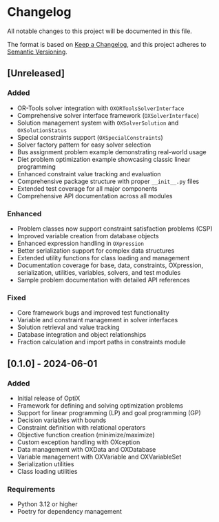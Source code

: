 # Changelog

All notable changes to this project will be documented in this file.

The format is based on [Keep a Changelog](https://keepachangelog.com/en/1.0.0/),
and this project adheres to [Semantic Versioning](https://semver.org/spec/v2.0.0.html).

## [Unreleased]

### Added
- OR-Tools solver integration with `OXORToolsSolverInterface`
- Comprehensive solver interface framework (`OXSolverInterface`)
- Solution management system with `OXSolverSolution` and `OXSolutionStatus`
- Special constraints support (`OXSpecialConstraints`)
- Solver factory pattern for easy solver selection
- Bus assignment problem example demonstrating real-world usage
- Diet problem optimization example showcasing classic linear programming
- Enhanced constraint value tracking and evaluation
- Comprehensive package structure with proper `__init__.py` files
- Extended test coverage for all major components
- Comprehensive API documentation across all modules

### Enhanced
- Problem classes now support constraint satisfaction problems (CSP)
- Improved variable creation from database objects
- Enhanced expression handling in `OXpression`
- Better serialization support for complex data structures
- Extended utility functions for class loading and management
- Documentation coverage for base, data, constraints, OXpression, serialization, utilities, variables, solvers, and test modules
- Sample problem documentation with detailed API references

### Fixed
- Core framework bugs and improved test functionality
- Variable and constraint management in solver interfaces
- Solution retrieval and value tracking
- Database integration and object relationships
- Fraction calculation and import paths in constraints module

## [0.1.0] - 2024-06-01

### Added
- Initial release of OptiX
- Framework for defining and solving optimization problems
- Support for linear programming (LP) and goal programming (GP)
- Decision variables with bounds
- Constraint definition with relational operators
- Objective function creation (minimize/maximize)
- Custom exception handling with OXception
- Data management with OXData and OXDatabase
- Variable management with OXVariable and OXVariableSet
- Serialization utilities
- Class loading utilities

### Requirements
- Python 3.12 or higher
- Poetry for dependency management